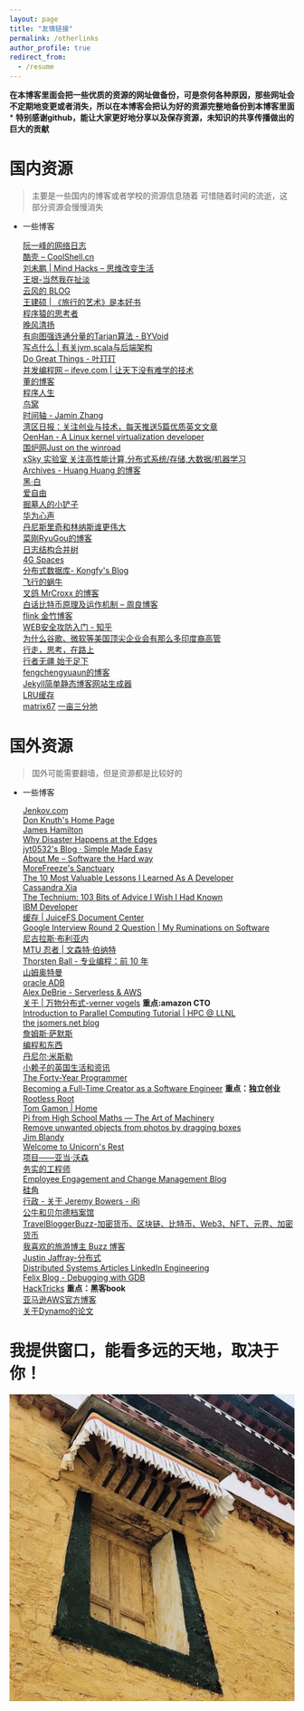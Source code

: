 ```yaml
---
layout: page
title: "友情链接"
permalink: /otherlinks
author_profile: true
redirect_from:
  - /resume
---
```


**在本博客里面会把一些优质的资源的网址做备份，可是奈何各种原因，那些网址会不定期地变更或者消失，所以在本博客会把认为好的资源完整地备份到本博客里面***
**特别感谢github，能让大家更好地分享以及保存资源，未知识的共享传播做出的巨大的贡献**

# 国内资源
>主要是一些国内的博客或者学校的资源信息随着
>可惜随着时间的流逝，这部分资源会慢慢消失

  * 一些博客    
  
  
    [阮一峰的网络日志](http://www.ruanyifeng.com/blog/)           
    [酷壳 – CoolShell.cn](https://www.coolshell.cn/)           
    [刘未鹏 | Mind Hacks – 思维改变生活](http://mindhacks.cn/)           
    [王垠-当然我在扯淡](http://www.yinwang.org/)           
    [云风的 BLOG](https://blog.codingnow.com/)           
    [王建硕 | 《旅行的艺术》是本好书](http://home.wangjianshuo.com/cn/)           
    [程序猿的思考者](https://program-think.blogspot.com)           
    [晚风清扬](http://www.qyjohn.net/)           
    [有向图强连通分量的Tarjan算法 - BYVoid](https://www.byvoid.com/zhs/blog/scc-tarjan)           
    [写点什么 | 有关jvm,scala与后端架构](http://hongjiang.info/)           
    [Do Great Things - 叶玎玎](http://yedingding.com/)              
    [并发编程网 – ifeve.com | 让天下没有难学的技术](http://ifeve.com/)           
    [董的博客 ](http://dongxicheng.org/)            
    [程序人生](https://programlife.net/)           
    [鸟窝](https://colobu.com/)           
    [时间轴 - Jamin Zhang](https://jaminzhang.github.io/timeline/)           
    [湾区日报：关注创业与技术，每天推送5篇优质英文文章](https://wanqu.co/)           
    [OenHan - A Linux kernel virtualization developer](http://oenhan.com/)           
    [围炉网Just on the winroad](http://blog.weirong.li/)           
    [xSky 实验室 关注高性能计算,分布式系统/存储,大数据/机器学习](http://0xsky.com/)           
    [Archives - Huang Huang 的博客](https://mozillazg.com/archives.html)           
    [黑·白](http://blog.xiayf.cn/)            
    [爱自由](https://blog.just4fun.site/)           
    [掘墓人的小铲子](https://juemuren4449.com/)           
    [华为心声](https://xinsheng.huawei.com/cn/index.php?app=forum&mod=Detail&act=index&id=6228877")          
    [丹尼斯里奇和林纳斯谁更伟大](https://www.icode9.com/content-4-802660.html")          
    [菜刚RyuGou的博客](https://i6448038.github.io/2018/12/12/raft/)           
    [日志结构合并树](https://blog.csdn.net/EI__Nino/article/details/113984342)          
    [4G Spaces](https://blog.youxu.info/)           
    [分布式数据库- Kongfy&#39;s Blog](http://blog.kongfy.com/2020/10/)           
    [飞行的蜗牛](https://www.r9it.com/)           
    [叉鸽 MrCroxx 的博客](https://mrcroxx.github.io/)           
    [白话比特币原理及运作机制 – 周良博客](https://imzl.com/bitcoin-yuanli-jizhi.html)          
    [flink 金竹博客](https://enjoyment.cool/?spm=ata.21736010.0.0.2b74107e8clvut)          
    [WEB安全攻防入门 - 知乎](https://zhuanlan.zhihu.com/p/93265357)           
    [为什么谷歌、微软等美国顶尖企业会有那么多印度裔高管](https://www.zhihu.com/question/22860487)           
    [行走，思考，在路上](http://cnlox.is-programmer.com/posts/37276.html)          
    [行者无疆 始于足下](http://xiaohanyu.me/about/)           
    [fengchengyuaun的博客](https://zhu45.org/posts/2018/Mar/30/pebblesdb-building-key-value-stores-using-fragmented-log-structured-merge-trees/)          
    [Jekyll简单静态博客网站生成器](http://jekyllcn.com/docs/usage/)          
    [LRU缓存](https://blog.csdn.net/m0_58058653/article/details/123172483)      
    [matrix67](http://www.matrix67.com/)
    [一亩三分地](https://www.1point3acres.com/bbs/)
    
# 国外资源
>国外可能需要翻墙，但是资源都是比较好的

 * 一些博客
 
   [Jenkov.com](http://jenkov.com/)           
   [Don Knuth&#39;s Home Page](https://www-cs-faculty.stanford.edu/~knuth/)          
   [James Hamilton](https://mvdirona.com/jrh/Work/)            
   [Why Disaster Happens at the Edges](https://thenewstack.io/an-introduction-to-queue-theory-why-disaster-happens-at-the-edges/)          
   [jyt0532&#39;s Blog · Simple Made Easy](http://jyt0532.com/)           
   [About Me – Software the Hard way](https://software.rajivprab.com/about/)           
   [MoreFreeze&#39;s Sanctuary](http://morefreeze.github.io/)           
   [The 10 Most Valuable Lessons I Learned As A Developer](https://blog.oliverjumpertz.dev/the-10-most-valuable-lessons-i-learned-as-a-developer)           
   [Cassandra Xia](https://cassandraxia.com/)           
   [The Technium: 103 Bits of Advice I Wish I Had Known](https://enjoyment.cool/archives/Apache-Flink-%E6%BC%AB%E8%B0%88/)          
   [IBM Developer](https://developer.ibm.com/blogs/introducing-stocktrader)           
   [缓存 | JuiceFS Document Center](https://juicefs.com/docs/zh/cloud/cache/#client-cache-sharing)          
   [Google Interview Round 2 Question | My Ruminations on Software](https://lispmachine.wordpress.com/2018/02/09/google-interview-round-2-question/)           
   [尼古拉斯·布利亚内](https://nicolasbouliane.com/)           
   [MTU 忍者 | 文森特·伯纳特](https://vincent.bernat.ch/en/blog)           
   [Thorsten Ball - 专业编程：前 10 年](https://thorstenball.com/blog/2022/05/17/professional-programming-the-first-10-years/)           
   [山姆奥特曼](https://blog.samaltman.com/archive)           
   [oracle ADB](http://www.dba-oracle.com/)           
   [Alex DeBrie - Serverless &amp; AWS](https://www.alexdebrie.com/)           
   [关于 | 万物分布式-verner vogels](https://www.allthingsdistributed.com/about.html) **重点:amazon CTO**          
   [Introduction to Parallel Computing Tutorial | HPC @ LLNL](https://hpc.llnl.gov/documentation/tutorials/introduction-parallel-computing-tutorial)           
   [the jsomers.net blog](http://jsomers.net/blog/speed-matters)            
   [詹姆斯·萨默斯](http://jsomers.net/)           
   [编程和东西](https://refruity.xyz/)           
   [丹尼尔·米斯勒](https://danielmiessler.com/about/)           
   [小赖子的英国生活和资讯](https://justyy.com/archives-of-pagesposts)           
   [The Forty-Year Programmer](https://codefol.io/posts/the-forty-year-programmer/)           
   [Becoming a Full-Time Creator as a Software Engineer](https://blog.pragmaticengineer.com/how-to-become-a-full-time-creator/) **重点：独立创业**          
   [Rootless Root](http://www.catb.org/~esr/writings/unix-koans/index.html)          
   [Tom Gamon | Home](https://tomgamon.com/page/2/)           
   [Pi from High School Maths — The Art of Machinery](https://theartofmachinery.com/2020/10/26/pi_from_high_school_maths.html)            
   [Remove unwanted objects from photos by dragging boxes](https://cleanupphotos.com/)           
   [Jim Blandy](https://www.red-bean.com/~jimb/)           
   [Welcome to Unicorn&#39;s Rest](http://unicornsrest.org/)           
   [项目——亚当·沃森](https://adamwathan.me/projects/)           
   [务实的工程师](https://www.pragmaticengineer.com/)           
   [Employee Engagement and Change Management Blog](https://www.gapingvoid.com/blog/page/2/)          
   [硅角](https://siliconangle.com/category/big-data/)           
   [行政 - 关于 Jeremy Bowers - iRi](http://www.jerf.org/iri/post/2909)           
   [公牛和贝尔德档案馆](https://blog.rwbaird.com/archive)           
   [TravelBloggerBuzz-加密货币、区块链、比特币、Web3、NFT、元界、加密货币](https://travelbloggerbuzz.com/special-on-all-things-crypto-blockchain-bitcoin-web3-nfts-metaverse-cryptocurrencies-scams/)           
   [我喜欢的旅游博主 Buzz 博客](https://travelbloggerbuzz.com/blog-reviews/blogs-i-like/)           
   [Justin Jaffray-分布式](https://justinjaffray.com/notes/)           
   [Distributed Systems Articles LinkedIn Engineering](https://engineering.linkedin.com/blog/topic/distributed-systems)           
   [Felix Blog - Debugging with GDB](https://felix-knorr.net/posts/2022-02-27-direct-gdb.html)           
   [HackTricks](https://book.hacktricks.xyz/welcome/readme)  **重点：黑客book**          
   [亚马逊AWS官方博客](https://aws.amazon.com/cn/blogs/china/2022all/)            
   [关于Dynamo的论文](https://2cloudlab.com/nosql/the-dynamo-paper/)           
            
 
# 我提供窗口，能看多远的天地，取决于你！

![road](/img/藏地窗口.png)          

